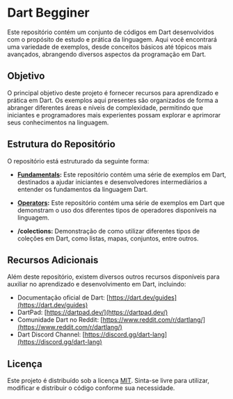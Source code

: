 # Dart Begginer

Este repositório contém um conjunto de códigos em Dart desenvolvidos com o propósito de estudo e prática da linguagem. Aqui você encontrará uma variedade de exemplos, desde conceitos básicos até tópicos mais avançados, abrangendo diversos aspectos da programação em Dart.

## Objetivo

O principal objetivo deste projeto é fornecer recursos para aprendizado e prática em Dart. Os exemplos aqui presentes são organizados de forma a abranger diferentes áreas e níveis de complexidade, permitindo que iniciantes e programadores mais experientes possam explorar e aprimorar seus conhecimentos na linguagem.

## Estrutura do Repositório

O repositório está estruturado da seguinte forma:

- **[Fundamentals](/fundamentals):** Este repositório contém uma série de exemplos em Dart, destinados a ajudar iniciantes e desenvolvedores intermediários a entender os fundamentos da linguagem Dart.

- **[Operators](/operators/):** Este repositório contém uma série de exemplos em Dart que demonstram o uso dos diferentes tipos de operadores disponíveis na linguagem.

- **/colections:** Demonstração de como utilizar diferentes tipos de coleções em Dart, como listas, mapas, conjuntos, entre outros.

## Recursos Adicionais

Além deste repositório, existem diversos outros recursos disponíveis para auxiliar no aprendizado e desenvolvimento em Dart, incluindo:

- Documentação oficial de Dart: [https://dart.dev/guides](https://dart.dev/guides)
- DartPad: [https://dartpad.dev/](https://dartpad.dev/)
- Comunidade Dart no Reddit: [https://www.reddit.com/r/dartlang/](https://www.reddit.com/r/dartlang/)
- Dart Discord Channel: [https://discord.gg/dart-lang](https://discord.gg/dart-lang)

## Licença

Este projeto é distribuído sob a licença [MIT](LICENSE). Sinta-se livre para utilizar, modificar e distribuir o código conforme sua necessidade.
